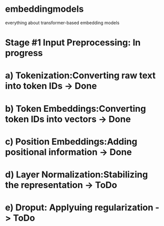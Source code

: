 # embeddingmodels
everything about transformer-based embedding models

# Stage #1 Input Preprocessing: In progress

# a) Tokenization:Converting raw text into token IDs -> Done
# b) Token Embeddings:Converting token IDs into vectors -> Done
# c) Position Embeddings:Adding positional information -> Done
# d) Layer Normalization:Stabilizing the representation -> ToDo
# e) Droput: Applyuing regularization -> ToDo
